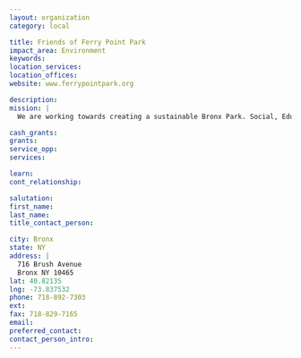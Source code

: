 ```yaml
---
layout: organization
category: local

title: Friends of Ferry Point Park
impact_area: Environment
keywords: 
location_services: 
location_offices: 
website: www.ferrypointpark.org

description: 
mission: |
  We are working towards creating a sustainable Bronx Park. Social, Educational, Environmental and Economic Stakeholders of Ferry Point Park are working together to create the Best Park with whatever assests and alligences we can muster.

cash_grants: 
grants: 
service_opp: 
services: 

learn: 
cont_relationship: 

salutation: 
first_name: 
last_name: 
title_contact_person: 

city: Bronx
state: NY
address: |
  716 Brush Avenue  
  Bronx NY 10465
lat: 40.82135
lng: -73.837532
phone: 718-892-7303
ext: 
fax: 718-829-7165
email: 
preferred_contact: 
contact_person_intro: 
---
```

